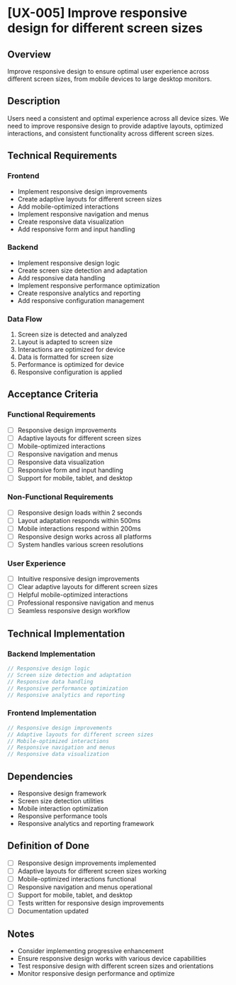 # [UX-005] Improve responsive design for different screen sizes

## Overview

Improve responsive design to ensure optimal user experience across different screen sizes, from mobile devices to large desktop monitors.

## Description

Users need a consistent and optimal experience across all device sizes. We need to improve responsive design to provide adaptive layouts, optimized interactions, and consistent functionality across different screen sizes.

## Technical Requirements

### Frontend

- Implement responsive design improvements
- Create adaptive layouts for different screen sizes
- Add mobile-optimized interactions
- Implement responsive navigation and menus
- Create responsive data visualization
- Add responsive form and input handling

### Backend

- Implement responsive design logic
- Create screen size detection and adaptation
- Add responsive data handling
- Implement responsive performance optimization
- Create responsive analytics and reporting
- Add responsive configuration management

### Data Flow

1. Screen size is detected and analyzed
2. Layout is adapted to screen size
3. Interactions are optimized for device
4. Data is formatted for screen size
5. Performance is optimized for device
6. Responsive configuration is applied

## Acceptance Criteria

### Functional Requirements

- [ ] Responsive design improvements
- [ ] Adaptive layouts for different screen sizes
- [ ] Mobile-optimized interactions
- [ ] Responsive navigation and menus
- [ ] Responsive data visualization
- [ ] Responsive form and input handling
- [ ] Support for mobile, tablet, and desktop

### Non-Functional Requirements

- [ ] Responsive design loads within 2 seconds
- [ ] Layout adaptation responds within 500ms
- [ ] Mobile interactions respond within 200ms
- [ ] Responsive design works across all platforms
- [ ] System handles various screen resolutions

### User Experience

- [ ] Intuitive responsive design improvements
- [ ] Clear adaptive layouts for different screen sizes
- [ ] Helpful mobile-optimized interactions
- [ ] Professional responsive navigation and menus
- [ ] Seamless responsive design workflow

## Technical Implementation

### Backend Implementation

```rust
// Responsive design logic
// Screen size detection and adaptation
// Responsive data handling
// Responsive performance optimization
// Responsive analytics and reporting
```

### Frontend Implementation

```typescript
// Responsive design improvements
// Adaptive layouts for different screen sizes
// Mobile-optimized interactions
// Responsive navigation and menus
// Responsive data visualization
```

## Dependencies

- Responsive design framework
- Screen size detection utilities
- Mobile interaction optimization
- Responsive performance tools
- Responsive analytics and reporting framework

## Definition of Done

- [ ] Responsive design improvements implemented
- [ ] Adaptive layouts for different screen sizes working
- [ ] Mobile-optimized interactions functional
- [ ] Responsive navigation and menus operational
- [ ] Support for mobile, tablet, and desktop
- [ ] Tests written for responsive design improvements
- [ ] Documentation updated

## Notes

- Consider implementing progressive enhancement
- Ensure responsive design works with various device capabilities
- Test responsive design with different screen sizes and orientations
- Monitor responsive design performance and optimize
